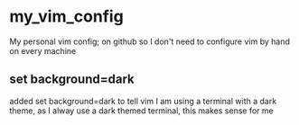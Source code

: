 # my_vim_config #
My personal vim config; on github so I don't need to configure vim by hand on every machine

## set background=dark ##
added set background=dark to tell vim I am using a terminal with a dark theme, as I alway use a dark themed terminal, this makes sense for me
